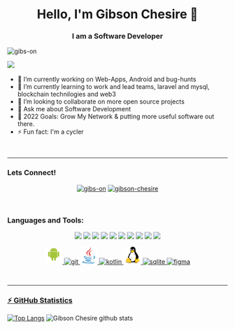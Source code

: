 <!---
- 👋 Hi, I’m @gibs-on
- 👀 I’m interested in ...
- 🌱 I’m currently learning ...
- 💞️ I’m looking to collaborate on ...
- 📫 How to reach me ...
--->


<!---
gibs-on/gibs-on is a ✨ special ✨ repository because its `README.md` (this file) appears on your GitHub profile.
You can click the Preview link to take a look at your changes.
--->

<h1 align="center">Hello, I'm Gibson Chesire 👋</h1>
<h3 align="center">I am a Software Developer</h3>

<p align="left"> <img src="https://komarev.com/ghpvc/?username=gibs-on" alt="gibs-on" /> </p>

<img src="https://user-images.githubusercontent.com/5679180/79618120-0daffb80-80be-11ea-819e-d2b0fa904d07.gif" width="27px">

- 🔭 I’m currently working on Web-Apps, Android and bug-hunts
- 🌱 I’m currently learning to work and lead teams, laravel and mysql, blockchain technilogies and web3
- 👯 I’m looking to collaborate on more open source projects
- 💬 Ask me about Software Development
- 🥅 2022 Goals: Grow My Network & putting more useful software out there.
- ⚡ Fun fact: I'm a cycler

</br>

---

### Lets Connect!

<p align="center">
<a href="https://twitter.com/gib_son__" target="blank"><img align="center" src="https://cdn.jsdelivr.net/npm/simple-icons@3.0.1/icons/twitter.svg" alt="gibs-on" height="20" width="20" /></a>
<a href="https://www.linkedin.com/in/gibson-chesire/" target="blank"><img align="center" src="https://cdn.jsdelivr.net/npm/simple-icons@3.0.1/icons/linkedin.svg" alt="gibson-chesire" height="20" width="20" /></a>
</p>

</br>

### Languages and Tools:

<p align="center">
<img src="https://img.shields.io/badge/Android-3DDC84?style=for-the-badge&logo=android&logoColor=black" height="25"/>
<img src="https://img.shields.io/badge/Kotlin-0095D5?&style=for-the-badge&logo=kotlin&logoColor=black" height="25"/>
<img src="https://img.shields.io/badge/Java-ED8B00?style=for-the-badge&logo=java&logoColor=black" height="25"/>
<img src="https://img.shields.io/badge/firebase-ffca28?style=for-the-badge&logo=firebase&logoColor=black" height="25"/>
<img src="https://img.shields.io/badge/Git-F05032?style=for-the-badge&logo=git&logoColor=black" height="25"/>
<img src="https://img.shields.io/badge/Postman-FF6C37?style=for-the-badge&logo=Postman&logoColor=black" height="25"/>
<img src="https://img.shields.io/badge/mysql-4479A1.svg?&style=for-the-badge&logo=mysql&logoColor=black" height="25"/>
<img src="https://img.shields.io/badge/Visual_Studio_Code-0078D4?style=for-the-badge&logo=visual%20studio%20code&logoColor=black" height="25"/>
<img src="https://img.shields.io/badge/sqlite-7CBEE4.svg?&style=for-the-badge&logo=sqlite&logoColor=black" height="25"/>
<img src="https://img.shields.io/badge/Vue-3DDC84?style=for-the-badge&logo=vue&logoColor=black" height="25"/>

<p align="center"> <a href="https://developer.android.com" target="_blank"> <img src="https://raw.githubusercontent.com/devicons/devicon/master/icons/android/android-original-wordmark.svg" alt="android" width="40" height="40"/> </a> 
</a> <a href="https://git-scm.com/" target="_blank"> 
<img src="https://www.vectorlogo.zone/logos/git-scm/git-scm-icon.svg" alt="git" width="40" height="40"/>
</a> 
<a href="https://www.java.com" target="_blank"> 
<img src="https://raw.githubusercontent.com/devicons/devicon/master/icons/java/java-original.svg" alt="java" width="40" height="40"/> 
</a> 
<a href="https://kotlinlang.org" target="_blank"> 
<img src="https://www.vectorlogo.zone/logos/kotlinlang/kotlinlang-icon.svg" alt="kotlin" width="40" height="40"/> 
</a> 
<a href="https://www.linux.org/" target="_blank"> 
<img src="https://raw.githubusercontent.com/devicons/devicon/master/icons/linux/linux-original.svg" alt="linux" width="40" height="40"/> 
</a> 
<a href="https://www.sqlite.org/" target="_blank"> 
<img src="https://www.vectorlogo.zone/logos/sqlite/sqlite-icon.svg" alt="sqlite" width="40" height="40"/> 
</a> 
<a href="https://www.figma.com" target="_blank"> <img src="http://blog.greggant.com/images/posts/2019-04-25-figma/Figma.png" alt="figma" width="40" height="40"/>
</p>
</br>

----

### ⚡ GitHub Statistics

[![Top Langs](https://github-readme-stats.vercel.app/api/top-langs/?username=gibs-on)](https://github.com/gibs-on/github-readme-stats)
![Gibson Chesire github stats](https://github-readme-stats.vercel.app/api?username=gibs-on&show_icons=true&theme=onedark)

